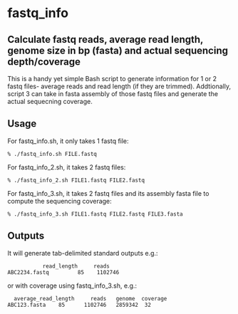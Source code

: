 # fastq_info
## Calculate fastq reads, average read length, genome size in bp (fasta) and actual sequencing depth/coverage
This is a handy yet simple Bash script to generate information for 1 or 2 fastq files- average reads and read length (if they are trimmed). Addtionally, script 3 can take in fasta assembly of those fastq files and generate the actual sequecning coverage.

## Usage
For fastq_info.sh, it only takes 1 fastq file:
```
% ./fastq_info.sh FILE.fastq
```
For fastq_info_2.sh, it takes 2 fastq files:
```
% ./fastq_info_2.sh FILE1.fastq FILE2.fastq
```
For fastq_info_3.sh, it takes 2 fastq files and its assembly fasta file to compute the sequencing coverage:
```
% ./fastq_info_3.sh FILE1.fastq FILE2.fastq FILE3.fasta
```
## Outputs
It will generate tab-delimited standard outputs e.g.:
```
           read_length     reads
ABC2234.fastq         85    1102746
```
or with coverage using fastq_info_3.sh, e.g.:
```
  average_read_length     reads   genome  coverage
ABC123.fasta    85      1102746   2859342  32
```

